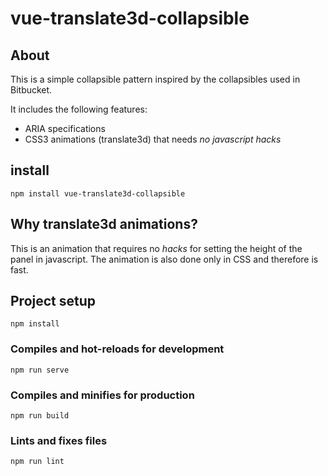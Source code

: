 # vue-translate3d-collapsible

## About

This is a simple collapsible pattern inspired by the collapsibles used
in Bitbucket.

It includes the following features:
- ARIA specifications
- CSS3 animations (translate3d) that needs *no javascript hacks*

## install

```
npm install vue-translate3d-collapsible 
```

## Why translate3d animations?

This is an animation that requires no *hacks* for setting the height of the panel in
javascript. The animation is also done only in CSS and therefore is fast.

## Project setup
```
npm install
```

### Compiles and hot-reloads for development
```
npm run serve
```

### Compiles and minifies for production
```
npm run build
```

### Lints and fixes files
```
npm run lint
```
